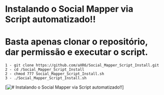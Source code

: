 
# Instalando o Social Mapper via Script automatizado!!

# Basta apenas clonar o repositório, dar permissão e executar o script.
```
1 - git clone https://github.com/aXR6/Social_Mapper_Script_Install.git
2 - cd /Social_Mapper_Script_Install
2 - chmod 777 Social_Mapper_Script_Install.sh
3 - ./Social_Mapper_Script_Install.sh
```

[![# Instalando o Social Mapper via Script automatizado!!](https://i.imgur.com/5YOL149.png)]
